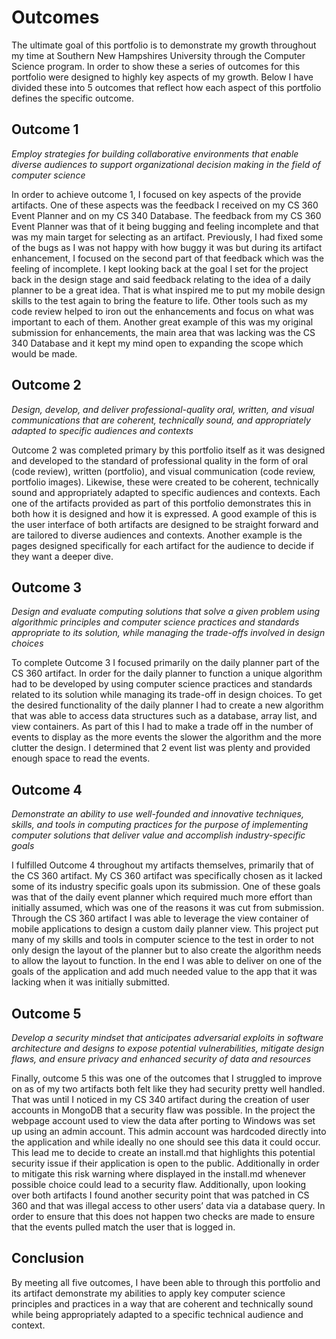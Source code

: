 # Outcomes
The ultimate goal of this portfolio is to demonstrate my growth throughout my time at Southern New Hampshires University through the Computer Science program. In order to show these a series of outcomes for this portfolio were designed to highly key aspects of my growth. Below I have divided these into 5 outcomes that reflect how each aspect of this portfolio defines the specific outcome.

## Outcome 1
*Employ strategies for building collaborative environments that enable diverse audiences to support organizational decision making in the field of computer science*

In order to achieve outcome 1, I focused on key aspects of the provide artifacts. One of these aspects was the feedback I received on my CS 360 Event Planner and on my CS 340 Database. The feedback from my CS 360 Event Planner was that of it being bugging and feeling incomplete and that was my main target for selecting as an artifact. Previously, I had fixed some of the bugs as I was not happy with how buggy it was but during its artifact enhancement, I focused on the second part of that feedback which was the feeling of incomplete. I kept looking back at the goal I set for the project back in the design stage and said feedback relating to the idea of a daily planner to be a great idea. That is what inspired me to put my mobile design skills to the test again to bring the feature to life. Other tools such as my code review helped to iron out the enhancements and focus on what was important to each of them. Another great example of this was my original submission for enhancements, the main area that was lacking was the CS 340 Database and it kept my mind open to expanding the scope which would be made.

## Outcome 2
*Design, develop, and deliver professional-quality oral, written, and visual communications that are coherent, technically sound, and appropriately adapted to specific audiences and contexts*

Outcome 2 was completed primary by this portfolio itself as it was designed and developed to the standard of professional quality in the form of oral (code review), written (portfolio), and visual communication (code review, portfolio images). Likewise, these were created to be coherent, technically sound and appropriately adapted to specific audiences and contexts. Each one of the artifacts provided as part of this portfolio demonstrates this in both how it is designed and how it is expressed. A good example of this is the user interface of both artifacts are designed to be straight forward and are tailored to diverse audiences and contexts. Another example is the pages designed specifically for each artifact for the audience to decide if they want a deeper dive.

## Outcome 3
*Design and evaluate computing solutions that solve a given problem using algorithmic principles and computer science practices and standards appropriate to its solution, while managing the trade-offs involved in design choices*

To complete Outcome 3 I focused primarily on the daily planner part of the CS 360 artifact. In order for the daily planner to function a unique algorithm had to be developed by using computer science practices and standards related to its solution while managing its trade-off in design choices. To get the desired functionality of the daily planner I had to create a new algorithm that was able to access data structures such as a database, array list, and view containers. As part of this I had to make a trade off in the number of events to display as the more events the slower the algorithm and the more clutter the design. I determined that 2 event list was plenty and provided enough space to read the events.

## Outcome 4
*Demonstrate an ability to use well-founded and innovative techniques, skills, and tools in computing practices for the purpose of implementing computer solutions that deliver value and accomplish industry-specific goals*

I fulfilled Outcome 4 throughout my artifacts themselves, primarily that of the CS 360 artifact. My CS 360 artifact was specifically chosen as it lacked some of its industry specific goals upon its submission. One of these goals was that of the daily event planner which required much more effort than initially assumed, which was one of the reasons it was cut from submission. Through the CS 360 artifact I was able to leverage the view container of mobile applications to design a custom daily planner view. This project put many of my skills and tools in computer science to the test in order to not only design the layout of the planner but to also create the algorithm needs to allow the layout to function. In the end I was able to deliver on one of the goals of the application and add much needed value to the app that it was lacking when it was initially submitted.

## Outcome 5
*Develop a security mindset that anticipates adversarial exploits in software architecture and designs to expose potential vulnerabilities, mitigate design flaws, and ensure privacy and enhanced security of data and resources*

Finally, outcome 5 this was one of the outcomes that I struggled to improve on as of my two artifacts both felt like they had security pretty well handled. That was until I noticed in my CS 340 artifact during the creation of user accounts in MongoDB that a security flaw was possible. In the project the webpage account used to view the data after porting to Windows was set up using an admin account. This admin account was hardcoded directly into the application and while ideally no one should see this data it could occur. This lead me to decide to create an install.md that highlights this potential security issue if their application is open to the public. Additionally in order to mitigate this risk warning where displayed in the install.md whenever possible choice could lead to a security flaw. Additionally, upon looking over both artifacts I found another security point that was patched in CS 360 and that was illegal access to other users’ data via a database query. In order to ensure that this does not happen two checks are made to ensure that the events pulled match the user that is logged in.

## Conclusion

By meeting all five outcomes, I have been able to through this portfolio and its artifact demonstrate my abilities to apply key computer science principles and practices in a way that are coherent and technically sound while being appropriately adapted to a specific technical audience and context.


